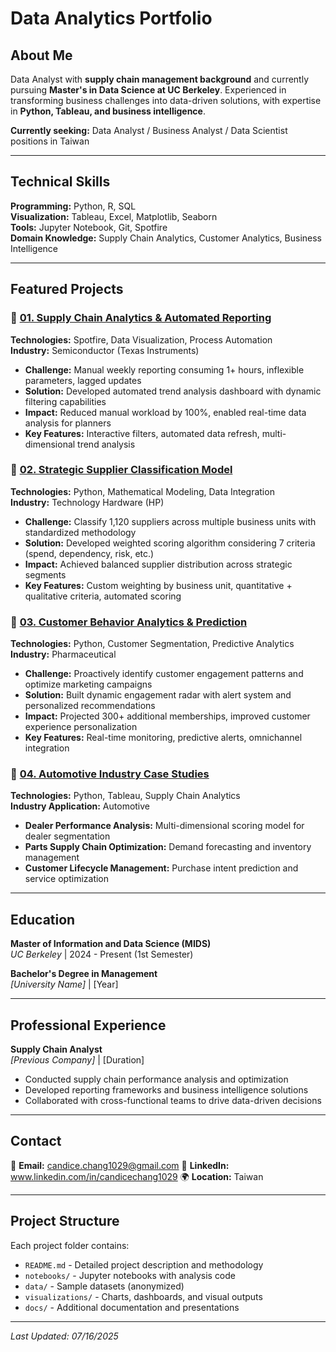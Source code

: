# Data Analytics Portfolio

## About Me

Data Analyst with **supply chain management background** and currently pursuing **Master's in Data Science at UC Berkeley**. Experienced in transforming business challenges into data-driven solutions, with expertise in **Python, Tableau, and business intelligence**.

**Currently seeking:** Data Analyst / Business Analyst / Data Scientist positions in Taiwan

---

## Technical Skills

**Programming:** Python, R, SQL  
**Visualization:** Tableau, Excel, Matplotlib, Seaborn  
**Tools:** Jupyter Notebook, Git, Spotfire  
**Domain Knowledge:** Supply Chain Analytics, Customer Analytics, Business Intelligence

---

## Featured Projects

### 🔗 [01. Supply Chain Analytics & Automated Reporting](./01_Supply_Chain_EHM_Analysis)
**Technologies:** Spotfire, Data Visualization, Process Automation  
**Industry:** Semiconductor (Texas Instruments)

- **Challenge:** Manual weekly reporting consuming 1+ hours, inflexible parameters, lagged updates
- **Solution:** Developed automated trend analysis dashboard with dynamic filtering capabilities
- **Impact:** Reduced manual workload by 100%, enabled real-time data analysis for planners
- **Key Features:** Interactive filters, automated data refresh, multi-dimensional trend analysis

### 🔗 [02. Strategic Supplier Classification Model](./02_Supplier_Segmentation)
**Technologies:** Python, Mathematical Modeling, Data Integration  
**Industry:** Technology Hardware (HP)

- **Challenge:** Classify 1,120 suppliers across multiple business units with standardized methodology
- **Solution:** Developed weighted scoring algorithm considering 7 criteria (spend, dependency, risk, etc.)
- **Impact:** Achieved balanced supplier distribution across strategic segments
- **Key Features:** Custom weighting by business unit, quantitative + qualitative criteria, automated scoring

### 🔗 [03. Customer Behavior Analytics & Prediction](./03_Customer_Engagement_Analytics)
**Technologies:** Python, Customer Segmentation, Predictive Analytics  
**Industry:** Pharmaceutical

- **Challenge:** Proactively identify customer engagement patterns and optimize marketing campaigns
- **Solution:** Built dynamic engagement radar with alert system and personalized recommendations
- **Impact:** Projected 300+ additional memberships, improved customer experience personalization
- **Key Features:** Real-time monitoring, predictive alerts, omnichannel integration

### 🔗 [04. Automotive Industry Case Studies](./04_Automotive_Case_Studies)
**Technologies:** Python, Tableau, Supply Chain Analytics  
**Industry Application:** Automotive

- **Dealer Performance Analysis:** Multi-dimensional scoring model for dealer segmentation
- **Parts Supply Chain Optimization:** Demand forecasting and inventory management
- **Customer Lifecycle Management:** Purchase intent prediction and service optimization

---

## Education

**Master of Information and Data Science (MIDS)**  
*UC Berkeley* | 2024 - Present (1st Semester)

**Bachelor's Degree in Management**  
*[University Name]* | [Year]

---

## Professional Experience

**Supply Chain Analyst**  
*[Previous Company]* | [Duration]
- Conducted supply chain performance analysis and optimization
- Developed reporting frameworks and business intelligence solutions
- Collaborated with cross-functional teams to drive data-driven decisions

---

## Contact

📧 **Email:** candice.chang1029@gmail.com
💼 **LinkedIn:** www.linkedin.com/in/candicechang1029
🌍 **Location:** Taiwan  

---

## Project Structure

Each project folder contains:
- `README.md` - Detailed project description and methodology
- `notebooks/` - Jupyter notebooks with analysis code  
- `data/` - Sample datasets (anonymized)
- `visualizations/` - Charts, dashboards, and visual outputs
- `docs/` - Additional documentation and presentations

---

*Last Updated: 07/16/2025*
